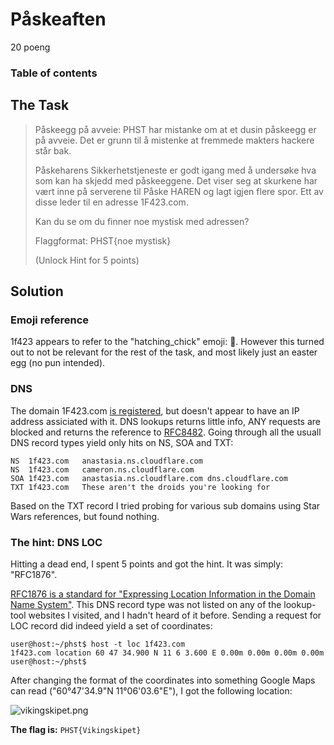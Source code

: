 # Påskeaften
20 poeng

### Table of contents

## The Task
>Påskeegg på avveie: PHST har mistanke om at et dusin påskeegg er på avveie. Det er grunn til å mistenke at fremmede makters hackere står bak.
>
>Påskeharens Sikkerhetstjeneste er godt igang med å undersøke hva som kan ha skjedd med påskeeggene. Det viser seg at skurkene har vært inne på serverene til Påske HAREN og lagt igjen flere spor. Ett av disse leder til en adresse 1F423.com.
>
>Kan du se om du finner noe mystisk med adressen?
>
>Flaggformat: PHST{noe mystisk}
>
>(Unlock Hint for 5 points)

## Solution
### Emoji reference
1f423 appears to refer to the "hatching_chick" emoji: 🐣. However this turned out to not be relevant for the rest of the task, and most likely just an easter egg (no pun intended).

### DNS
The domain 1F423.com [is registered](https://who.is/whois/1f423.com), but doesn't appear to have an IP address assiciated with it. DNS lookups returns little info, ANY requests are blocked and returns the reference to [RFC8482](https://tools.ietf.org/html/rfc8482). Going through all the usuall DNS record types yield only hits on NS, SOA and TXT:

```
NS	1f423.com	anastasia.ns.cloudflare.com
NS	1f423.com	cameron.ns.cloudflare.com
SOA	1f423.com	anastasia.ns.cloudflare.com	dns.cloudflare.com
TXT	1f423.com	These aren't the droids you're looking for
```

Based on the TXT record I tried probing for various sub domains using Star Wars references, but found nothing.

### The hint: DNS LOC
Hitting a dead end, I spent 5 points and got the hint. It was simply: "RFC1876".

[RFC1876 is a standard for "Expressing Location Information in the Domain Name System"](https://tools.ietf.org/html/rfc1876). This DNS record type was not listed on any of the lookup-tool websites I visited, and I hadn't heard of it before. Sending a request for LOC record did indeed yield a set of coordinates:

```
user@host:~/phst$ host -t loc 1f423.com
1f423.com location 60 47 34.900 N 11 6 3.600 E 0.00m 0.00m 0.00m 0.00m
user@host:~/phst$
```

After changing the format of the coordinates into something Google Maps can read ("60°47'34.9"N 11°06'03.6"E"), I got the following location:

![vikingskipet.png](vikingskipet.png?raw=true)

**The flag is:** `PHST{Vikingskipet}`